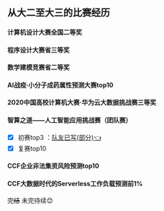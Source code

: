 从大二至大三的比赛经历
-----
#### 计算机设计大赛全国二等奖

#### 程序设计大赛省三等奖

#### 数学建模竞赛省二等奖

#### AI战疫·小分子成药属性预测大赛top10

#### 2020中国高校计算机大赛·华为云大数据挑战赛三等奖

#### 智算之道——人工智能应用挑战赛（团队赛） 
- [x] 初赛top3        ：[队友已写(部分):point_left:	](https://blog.csdn.net/qq_48081601/article/details/109095328 "悬停显示")
- [x] 复赛top10<br>

#### CCF企业非法集资风险预测top10

#### CCF大数据时代的Serverless工作负载预测前1%
~~完结~~  未完待续:blush:

